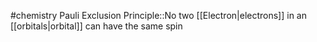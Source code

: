 #chemistry 
Pauli Exclusion Principle::No two [[Electron|electrons]] in an [[orbitals|orbital]] can have the same spin